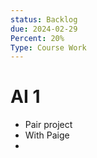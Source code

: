 ```yaml
---
status: Backlog
due: 2024-02-29
Percent: 20%
Type: Course Work
---
```

# AI 1
- Pair project
- With Paige
- 

